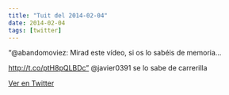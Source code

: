 ```yaml
---
title: "Tuit del 2014-02-04"
date: 2014-02-04
tags: [twitter]
---
```


“@abandomoviez: Mirad este vídeo, si os lo sabéis de memoria…

http://t.co/ptH8pQLBDc” @javier0391 se lo sabe de carrerilla



[Ver en Twitter](https://twitter.com/i/web/status/430513750207381504)

